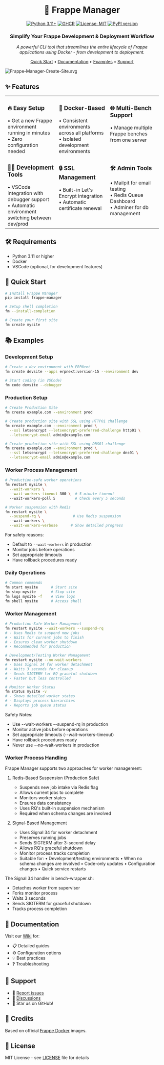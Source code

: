 <div align="center">

# 🚀 Frappe Manager

[![Python 3.11+](https://img.shields.io/badge/python-3.11+-blue.svg)](https://www.python.org/downloads/)
[![GHCR](https://img.shields.io/badge/ghcr-%232496ED.svg?logo=docker&logoColor=white)](https://github.com/orgs/rtCamp/packages?repo_name=Frappe-Manager)
[![License: MIT](https://img.shields.io/badge/License-MIT-yellow.svg)](https://opensource.org/licenses/MIT)
[![PyPI version](https://badge.fury.io/py/frappe-manager.svg)](https://badge.fury.io/py/frappe-manager)

### Simplify Your Frappe Development & Deployment Workflow

*A powerful CLI tool that streamlines the entire lifecycle of Frappe applications using Docker - from development to deployment.*

[Quick Start](#-quick-start) • [Documentation](https://github.com/rtCamp/Frappe-Manager/wiki) • [Examples](#-examples) • [Support](#-support)

</div>

![Frappe-Manager-Create-Site.svg](https://user-images.githubusercontent.com/28294795/283108791-0237d05a-2562-48be-987b-037a200d71a3.svg)

## ✨ Features

<table style="border: none;" cellspacing="20" cellpadding="10">
<tr style="border: none;">
<td style="border: none; vertical-align: top; width: 33%;">
<h3>🔥 Easy Setup</h3>
• Get a new Frappe environment running in minutes<br>
• Zero configuration needed
</td>
<td style="border: none; vertical-align: top; width: 33%;">
<h3>🐳 Docker-Based</h3>
• Consistent environments across all platforms<br>
• Isolated development environments
</td>
<td style="border: none; vertical-align: top; width: 33%;">
<h3>🌐 Multi-Bench Support</h3>
• Manage multiple Frappe benches from one server
</td>
</tr>

<tr style="border: none;">
<td style="border: none; vertical-align: top;">
<h3>👨‍💻 Development Tools</h3>
• VSCode integration with debugger support<br>
• Automatic environment switching between dev/prod
</td>
<td style="border: none; vertical-align: top;">
<h3>🔒 SSL Management</h3>
• Built-in Let's Encrypt integration<br>
• Automatic certificate renewal
</td>
<td style="border: none; vertical-align: top;">
<h3>🛠️ Admin Tools</h3>
• Mailpit for email testing<br>
• Redis Queue Dashboard<br>
• Adminer for db management 
</td>
</tr>
</table>

## 🛠️ Requirements

- Python 3.11 or higher
- Docker
- VSCode (optional, for development features)

## 🚀 Quick Start

```bash
# Install Frappe Manager
pip install frappe-manager

# Setup shell completion
fm --install-completion

# Create your first site
fm create mysite
```

## 📚 Examples

### Development Setup
```bash
# Create a dev environment with ERPNext
fm create devsite --apps erpnext:version-15 --environment dev

# Start coding (in VSCode)
fm code devsite --debugger
```

### Production Setup

```bash
# Create Production Site
fm create example.com --environment prod

# Create production site with SSL using HTTP01 challenge
fm create example.com --environment prod \
  --ssl letsencrypt --letsencrypt-preferred-challenge http01 \
  --letsencrypt-email admin@example.com

# Create production site with SSL using DNS01 challenge 
fm create example.com --environment prod \
  --ssl letsencrypt --letsencrypt-preferred-challenge dns01 \
  --letsencrypt-email admin@example.com
```

### Worker Process Management
```bash
# Production-safe worker operations
fm restart mysite \
  --wait-workers \
  --wait-workers-timeout 300 \  # 5 minute timeout
  --wait-workers-poll 5         # Check every 5 seconds

# Worker suspension with Redis
fm restart mysite \
  --suspend-rq \               # Use Redis suspension
  --wait-workers \
  --wait-workers-verbose      # Show detailed progress
```

For safety reasons:
- Default to `--wait-workers` in production
- Monitor jobs before operations
- Set appropriate timeouts
- Have rollback procedures ready

### Daily Operations
```bash
# Common commands
fm start mysite      # Start site
fm stop mysite       # Stop site
fm logs mysite -f    # View logs
fm shell mysite      # Access shell
```

### Worker Management
```bash
# Production-Safe Worker Management
fm restart mysite --wait-workers --suspend-rq    
# - Uses Redis to suspend new jobs
# - Waits for current jobs to finish
# - Ensures clean worker shutdown
# - Recommended for production

# Development/Testing Worker Management
fm restart mysite --no-wait-workers
# - Uses Signal 34 for worker detachment
# - Waits 3 seconds for cleanup
# - Sends SIGTERM for RQ graceful shutdown
# - Faster but less controlled

# Monitor Worker Status
fm status mysite -v                
# - Shows detailed worker states
# - Displays process hierarchies
# - Reports job queue status
```

Safety Notes:
- Use --wait-workers --suspend-rq in production
- Monitor active jobs before operations
- Set appropriate timeouts (--wait-workers-timeout)
- Have rollback procedures ready
- Never use --no-wait-workers in production

### Worker Process Handling

Frappe Manager supports two approaches for worker management:

1. Redis-Based Suspension (Production Safe)
   - Suspends new job intake via Redis flag
   - Allows current jobs to complete
   - Monitors worker states
   - Ensures data consistency
   - Uses RQ's built-in suspension mechanism
   - Required when schema changes are involved

2. Signal-Based Management
   - Uses Signal 34 for worker detachment
   - Preserves running jobs
   - Sends SIGTERM after 3-second delay
   - Allows RQ's graceful shutdown
   - Monitor process tracks completion
   - Suitable for:
     • Development/testing environments
     • When no schema changes are involved
     • Code-only updates
     • Configuration changes
     • Quick service restarts

The Signal 34 handler in bench-wrapper.sh:
- Detaches worker from supervisor
- Forks monitor process
- Waits 3 seconds
- Sends SIGTERM for graceful shutdown
- Tracks process completion

## 📖 Documentation

Visit our [Wiki](https://github.com/rtCamp/Frappe-Manager/wiki) for:
- 📋 Detailed guides
- ⚙️ Configuration options
- 💡 Best practices
- ❓ Troubleshooting

## 🤝 Support

- 🐛 [Report issues](https://github.com/rtCamp/Frappe-Manager/issues)
- 💬 [Discussions](https://github.com/rtCamp/Frappe-Manager/discussions)
- 🌟 Star us on GitHub!

## 👏 Credits

Based on official [Frappe Docker](https://github.com/frappe/frappe_docker) images.

## 📄 License

MIT License - see [LICENSE](LICENSE) file for details
